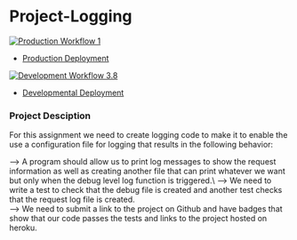 # Project-Logging

[![Production Workflow 1](https://github.com/parth-panara/IS601_Project-3_parth/actions/workflows/prod.yml/badge.svg)](https://github.com/parth-panara/IS601_Project-3_parth/actions/workflows/prod.yml)


* [Production Deployment](https://parth-prod.herokuapp.com/)


[![Development Workflow 3.8](https://github.com/parth-panara/IS601_Project-3_parth/actions/workflows/dev.yml/badge.svg?branch=master)](https://github.com/parth-panara/IS601_Project-3_parth/actions/workflows/dev.yml)

* [Developmental Deployment](https://parth-deve.herokuapp.com/)

### Project Desciption
For this assignment we need to create logging code to make it to enable the use a configuration file for logging that results in the following behavior:

--> A program should allow us to print log messages to show the request information as well as creating another file that can print whatever we want but only when the debug level log function is triggered.\ 
--> We need to write a test to check that the debug file is created and another test checks that the request log file is created.\
--> We need to submit a link to the project on Github and have badges that show that our code passes the tests and links to the project hosted on heroku.




